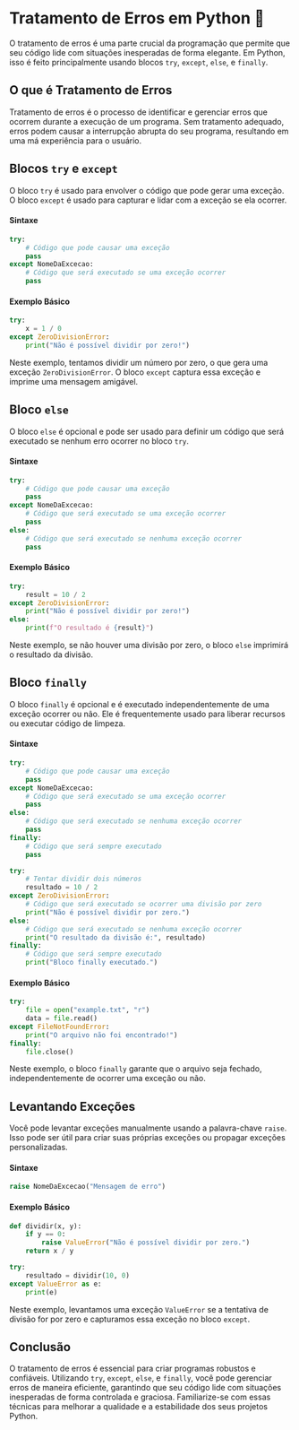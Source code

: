 # Tratamento de Erros em Python 🚨

O tratamento de erros é uma parte crucial da programação que permite que seu código lide com situações inesperadas de forma elegante. Em Python, isso é feito principalmente usando blocos `try`, `except`, `else`, e `finally`. 

## O que é Tratamento de Erros

Tratamento de erros é o processo de identificar e gerenciar erros que ocorrem durante a execução de um programa. Sem tratamento adequado, erros podem causar a interrupção abrupta do seu programa, resultando em uma má experiência para o usuário.

## Blocos `try` e `except`

O bloco `try` é usado para envolver o código que pode gerar uma exceção. O bloco `except` é usado para capturar e lidar com a exceção se ela ocorrer.

#### Sintaxe

```python
try:
    # Código que pode causar uma exceção
    pass
except NomeDaExcecao:
    # Código que será executado se uma exceção ocorrer
    pass
```

#### Exemplo Básico

```python
try:
    x = 1 / 0
except ZeroDivisionError:
    print("Não é possível dividir por zero!")
```

Neste exemplo, tentamos dividir um número por zero, o que gera uma exceção `ZeroDivisionError`. O bloco `except` captura essa exceção e imprime uma mensagem amigável.

## Bloco `else`

O bloco `else` é opcional e pode ser usado para definir um código que será executado se nenhum erro ocorrer no bloco `try`.

#### Sintaxe

```python
try:
    # Código que pode causar uma exceção
    pass
except NomeDaExcecao:
    # Código que será executado se uma exceção ocorrer
    pass
else:
    # Código que será executado se nenhuma exceção ocorrer
    pass
```

#### Exemplo Básico

```python
try:
    result = 10 / 2
except ZeroDivisionError:
    print("Não é possível dividir por zero!")
else:
    print(f"O resultado é {result}")
```

Neste exemplo, se não houver uma divisão por zero, o bloco `else` imprimirá o resultado da divisão.

## Bloco `finally`

O bloco `finally` é opcional e é executado independentemente de uma exceção ocorrer ou não. Ele é frequentemente usado para liberar recursos ou executar código de limpeza.

#### Sintaxe

```python
try:
    # Código que pode causar uma exceção
    pass
except NomeDaExcecao:
    # Código que será executado se uma exceção ocorrer
    pass
else:
    # Código que será executado se nenhuma exceção ocorrer
    pass
finally:
    # Código que será sempre executado
    pass
```

```python
try:
    # Tentar dividir dois números
    resultado = 10 / 2
except ZeroDivisionError:
    # Código que será executado se ocorrer uma divisão por zero
    print("Não é possível dividir por zero.")
else:
    # Código que será executado se nenhuma exceção ocorrer
    print("O resultado da divisão é:", resultado)
finally:
    # Código que será sempre executado
    print("Bloco finally executado.")
```

#### Exemplo Básico

```python
try:
    file = open("example.txt", "r")
    data = file.read()
except FileNotFoundError:
    print("O arquivo não foi encontrado!")
finally:
    file.close()
```

Neste exemplo, o bloco `finally` garante que o arquivo seja fechado, independentemente de ocorrer uma exceção ou não.

## Levantando Exceções

Você pode levantar exceções manualmente usando a palavra-chave `raise`. Isso pode ser útil para criar suas próprias exceções ou propagar exceções personalizadas.

#### Sintaxe

```python
raise NomeDaExcecao("Mensagem de erro")
```

#### Exemplo Básico

```python
def dividir(x, y):
    if y == 0:
        raise ValueError("Não é possível dividir por zero.")
    return x / y

try:
    resultado = dividir(10, 0)
except ValueError as e:
    print(e)
```

Neste exemplo, levantamos uma exceção `ValueError` se a tentativa de divisão for por zero e capturamos essa exceção no bloco `except`.

## Conclusão

O tratamento de erros é essencial para criar programas robustos e confiáveis. Utilizando `try`, `except`, `else`, e `finally`, você pode gerenciar erros de maneira eficiente, garantindo que seu código lide com situações inesperadas de forma controlada e graciosa. Familiarize-se com essas técnicas para melhorar a qualidade e a estabilidade dos seus projetos Python.
